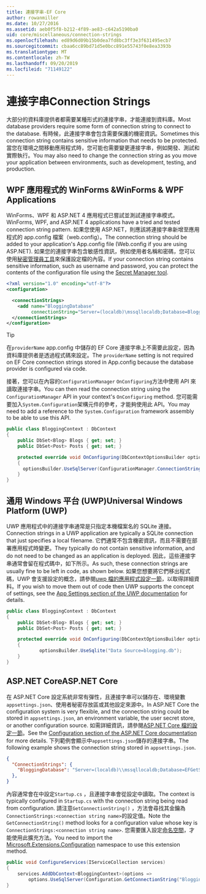 ```yaml
---
title: 連接字串-EF Core
author: rowanmiller
ms.date: 10/27/2016
ms.assetid: aeb0f5f8-b212-4f89-ae83-c642a5190ba0
uid: core/miscellaneous/connection-strings
ms.openlocfilehash: ed89d6d09b15b0dea7fd8bc3ff3e3f631495ecb7
ms.sourcegitcommit: cbaa6cc89bd71d5e0bcc891e55743f0e8ea3393b
ms.translationtype: MT
ms.contentlocale: zh-TW
ms.lasthandoff: 09/20/2019
ms.locfileid: "71149122"
---
```

# <a name="connection-strings"></a><span data-ttu-id="89315-102">連接字串</span><span class="sxs-lookup"><span data-stu-id="89315-102">Connection Strings</span></span>

<span data-ttu-id="89315-103">大部分的資料庫提供者都需要某種形式的連接字串，才能連接到資料庫。</span><span class="sxs-lookup"><span data-stu-id="89315-103">Most database providers require some form of connection string to connect to the database.</span></span> <span data-ttu-id="89315-104">有時候，此連接字串會包含需要保護的機密資訊。</span><span class="sxs-lookup"><span data-stu-id="89315-104">Sometimes this connection string contains sensitive information that needs to be protected.</span></span> <span data-ttu-id="89315-105">當您在環境之間移動應用程式時，您可能也需要變更連接字串，例如開發、測試和實際執行。</span><span class="sxs-lookup"><span data-stu-id="89315-105">You may also need to change the connection string as you move your application between environments, such as development, testing, and production.</span></span>

## <a name="winforms--wpf-applications"></a><span data-ttu-id="89315-106">WPF 應用程式的 WinForms &</span><span class="sxs-lookup"><span data-stu-id="89315-106">WinForms & WPF Applications</span></span>

<span data-ttu-id="89315-107">WinForms、WPF 和 ASP.NET 4 應用程式已嘗試並測試連接字串模式。</span><span class="sxs-lookup"><span data-stu-id="89315-107">WinForms, WPF, and ASP.NET 4 applications have a tried and tested connection string pattern.</span></span> <span data-ttu-id="89315-108">如果您使用 ASP.NET，則應該將連接字串新增至應用程式的 app.config 檔案（web.config）。</span><span class="sxs-lookup"><span data-stu-id="89315-108">The connection string should be added to your application's App.config file (Web.config if you are using ASP.NET).</span></span> <span data-ttu-id="89315-109">如果您的連接字串包含敏感性資訊，例如使用者名稱和密碼，您可以使用[秘密管理員工具](https://docs.microsoft.com/aspnet/core/security/app-secrets#secret-manager)來保護設定檔的內容。</span><span class="sxs-lookup"><span data-stu-id="89315-109">If your connection string contains sensitive information, such as username and password, you can protect the contents of the configuration file using the [Secret Manager tool](https://docs.microsoft.com/aspnet/core/security/app-secrets#secret-manager).</span></span>

``` xml
<?xml version="1.0" encoding="utf-8"?>
<configuration>

  <connectionStrings>
    <add name="BloggingDatabase"
         connectionString="Server=(localdb)\mssqllocaldb;Database=Blogging;Trusted_Connection=True;" />
  </connectionStrings>
</configuration>
```

> [!TIP]  
> <span data-ttu-id="89315-110">在`providerName` app.config 中儲存的 EF Core 連接字串上不需要此設定，因為資料庫提供者是透過程式碼來設定。</span><span class="sxs-lookup"><span data-stu-id="89315-110">The `providerName` setting is not required on EF Core connection strings stored in App.config because the database provider is configured via code.</span></span>

<span data-ttu-id="89315-111">接著，您可以在內容的`ConfigurationManager` `OnConfiguring`方法中使用 API 來讀取連接字串。</span><span class="sxs-lookup"><span data-stu-id="89315-111">You can then read the connection string using the `ConfigurationManager` API in your context's `OnConfiguring` method.</span></span> <span data-ttu-id="89315-112">您可能需要加入`System.Configuration`架構元件的參考，才能夠使用此 API。</span><span class="sxs-lookup"><span data-stu-id="89315-112">You may need to add a reference to the `System.Configuration` framework assembly to be able to use this API.</span></span>

``` csharp
public class BloggingContext : DbContext
{
    public DbSet<Blog> Blogs { get; set; }
    public DbSet<Post> Posts { get; set; }

    protected override void OnConfiguring(DbContextOptionsBuilder optionsBuilder)
    {
      optionsBuilder.UseSqlServer(ConfigurationManager.ConnectionStrings["BloggingDatabase"].ConnectionString);
    }
}
```

## <a name="universal-windows-platform-uwp"></a><span data-ttu-id="89315-113">通用 Windows 平台 (UWP)</span><span class="sxs-lookup"><span data-stu-id="89315-113">Universal Windows Platform (UWP)</span></span>

<span data-ttu-id="89315-114">UWP 應用程式中的連接字串通常是只指定本機檔案名的 SQLite 連接。</span><span class="sxs-lookup"><span data-stu-id="89315-114">Connection strings in a UWP application are typically a SQLite connection that just specifies a local filename.</span></span> <span data-ttu-id="89315-115">它們通常不包含機密資訊，而且不需要在部署應用程式時變更。</span><span class="sxs-lookup"><span data-stu-id="89315-115">They typically do not contain sensitive information, and do not need to be changed as an application is deployed.</span></span> <span data-ttu-id="89315-116">因此，這些連接字串通常會留在程式碼中，如下所示。</span><span class="sxs-lookup"><span data-stu-id="89315-116">As such, these connection strings are usually fine to be left in code, as shown below.</span></span> <span data-ttu-id="89315-117">如果您想要將它們移出程式碼，UWP 會支援設定的概念，請參閱[uwp 檔的應用程式設定一節](https://docs.microsoft.com/windows/uwp/app-settings/store-and-retrieve-app-data)，以取得詳細資料。</span><span class="sxs-lookup"><span data-stu-id="89315-117">If you wish to move them out of code then UWP supports the concept of settings, see the [App Settings section of the UWP documentation](https://docs.microsoft.com/windows/uwp/app-settings/store-and-retrieve-app-data) for details.</span></span>

``` csharp
public class BloggingContext : DbContext
{
    public DbSet<Blog> Blogs { get; set; }
    public DbSet<Post> Posts { get; set; }

    protected override void OnConfiguring(DbContextOptionsBuilder optionsBuilder)
    {
            optionsBuilder.UseSqlite("Data Source=blogging.db");
    }
}
```

## <a name="aspnet-core"></a><span data-ttu-id="89315-118">ASP.NET Core</span><span class="sxs-lookup"><span data-stu-id="89315-118">ASP.NET Core</span></span>

<span data-ttu-id="89315-119">在 ASP.NET Core 設定系統非常有彈性，且連接字串可以儲存在、環境變數`appsettings.json`、使用者秘密存放區或其他設定來源中。</span><span class="sxs-lookup"><span data-stu-id="89315-119">In ASP.NET Core the configuration system is very flexible, and the connection string could be stored in `appsettings.json`, an environment variable, the user secret store, or another configuration source.</span></span> <span data-ttu-id="89315-120">如需詳細資訊，請參閱[ASP.NET Core 檔的設定一節](https://docs.asp.net/en/latest/fundamentals/configuration.html)。</span><span class="sxs-lookup"><span data-stu-id="89315-120">See the [Configuration section of the ASP.NET Core documentation](https://docs.asp.net/en/latest/fundamentals/configuration.html) for more details.</span></span> <span data-ttu-id="89315-121">下列範例會顯示中`appsettings.json`儲存的連接字串。</span><span class="sxs-lookup"><span data-stu-id="89315-121">The following example shows the connection string stored in `appsettings.json`.</span></span>

``` json
{
  "ConnectionStrings": {
    "BloggingDatabase": "Server=(localdb)\\mssqllocaldb;Database=EFGetStarted.ConsoleApp.NewDb;Trusted_Connection=True;"
  },
}
```

<span data-ttu-id="89315-122">內容通常會在中設定`Startup.cs` ，且連接字串會從設定中讀取。</span><span class="sxs-lookup"><span data-stu-id="89315-122">The context is typically configured in `Startup.cs` with the connection string being read from configuration.</span></span> <span data-ttu-id="89315-123">請注意`GetConnectionString()` ，方法會尋找其金鑰為`ConnectionStrings:<connection string name>`的設定值。</span><span class="sxs-lookup"><span data-stu-id="89315-123">Note the `GetConnectionString()` method looks for a configuration value whose key is `ConnectionStrings:<connection string name>`.</span></span> <span data-ttu-id="89315-124">您需要匯入設定[命名空間](https://docs.microsoft.com/dotnet/api/microsoft.extensions.configuration)，才能使用此擴充方法。</span><span class="sxs-lookup"><span data-stu-id="89315-124">You need to import the [Microsoft.Extensions.Configuration](https://docs.microsoft.com/dotnet/api/microsoft.extensions.configuration) namespace to use this extension method.</span></span>

``` csharp
public void ConfigureServices(IServiceCollection services)
{
    services.AddDbContext<BloggingContext>(options =>
        options.UseSqlServer(Configuration.GetConnectionString("BloggingDatabase")));
}
```
